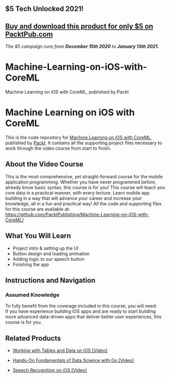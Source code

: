 ## $5 Tech Unlocked 2021!
[Buy and download this product for only $5 on PacktPub.com](https://www.packtpub.com/)
-----
*The $5 campaign         runs from __December 15th 2020__ to __January 13th 2021.__*

# Machine-Learning-on-iOS-with-CoreML
Machine Learning on iOS with CoreML, published by Packt
# Machine Learning on iOS with CoreML
This is the code repository for [Machine Learning on iOS with CoreML](https://www.packtpub.com/application-development/speech-recognition-ios-video?utm_source=github&utm_medium=repository&utm_campaign=9781789955828), published by [Packt](https://www.packtpub.com/?utm_source=github). It contains all the supporting project files necessary to work through the video course from start to finish.
## About the Video Course
This is the most comprehensive, yet straight-forward course for the mobile application programming. Whether you have never programmed before, already know basic syntax, this course is for you! This course will teach you core data in a practical manner, with every lecture. Learn mobile app building in a way that will advance your career and increase your knowledge, all in a fun and practical way!
All the code and supporting files for this course are available at: https://github.com/PacktPublishing/Machine-Learning-on-iOS-with-CoreML/

<H2>What You Will Learn</H2>
<DIV class=book-info-will-learn-text>
<UL>
<LI>Project intro &amp; setting up the UI 
<LI>Button design and loading animation 
<LI>Adding logic to our speech button 
<LI>Finishing the app </LI></UL></DIV>

## Instructions and Navigation
### Assumed Knowledge
To fully benefit from the coverage included in this course, you will need:<br/>
If you have experience building iOS apps and are ready to start building more advanced data-driven apps that deliver better user experiences, this course is for you.


## Related Products
* [Working with Tables and Data on iOS [Video]](https://www.packtpub.com/application-development/speech-recognition-ios-video?utm_source=github&utm_medium=repository&utm_campaign=9781789955828)

* [Hands-On Fundamentals of Data Science with Go [Video]](https://www.packtpub.com/application-development/speech-recognition-ios-video?utm_source=github&utm_medium=repository&utm_campaign=9781789955828)

* [Speech Recognition on iOS [Video]](https://www.packtpub.com/application-development/speech-recognition-ios-video?utm_source=github&utm_medium=repository&utm_campaign=9781789955828)

